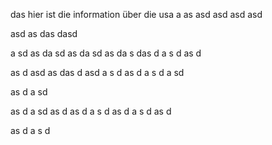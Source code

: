 das hier ist die information über die usa
a
as
asd
asd
asd
asd

asd
as
das
dasd

a
sd
as
da
sd
as
da
sd
as
da
s
das
d
a
s
d
as
d

as
d
asd
as
das
d
asd
a
s
d
as
d
a
s
d
a
sd

as
d
a
sd

as
d
a
sd
as
d
as
d
a
s
d
as
d
a
s
d
as
d

as
d
a
s
d

